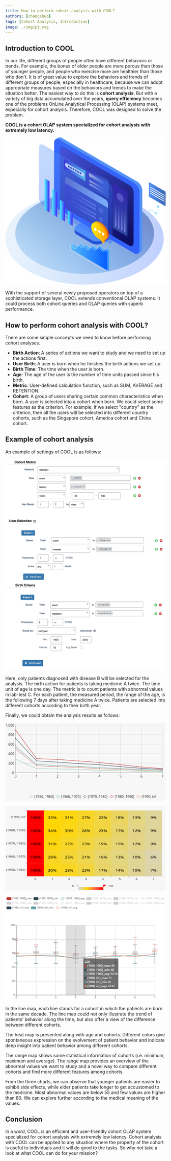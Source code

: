 ```yaml
---
title: How to perform cohort analysis with COOL?
authors: [changshuo]
tags: [Cohort Analysis, Introduction]
image: ./img/p1.svg
---
```


## Introduction to COOL

In our life, different groups of people often have different behaviors or trends. For example, the bones of older people are more porous than those of younger people, and people who exercise more are healthier than those who don't. It is of great value to explore the behaviors and trends of different groups of people, especially in healthcare, because we can adopt appropriate measures based on the behaviors and trends to make the situation better. The easiest way to do this is **cohort analysis**. But with a variety of big data accumulated over the years, **query efficiency** becomes one of the problems OnLine Analytical Processing (OLAP) systems meet, especially for cohort analysis. Therefore, COOL was designed to solve the problem.

**[ COOL](http://13.212.103.48:3001/) is a cohort OLAP system specialized for cohort analysis with extremely low latency.**

![ COOL](./img/p1.svg)

With the support of several newly proposed operators on top of a sophisticated storage layer, COOL extends conventional OLAP systems. It could process both cohort queries and OLAP queries with superb performance.

## How to perform cohort analysis with COOL?

There are some simple concepts we need to know before performing cohort analyses.

- **Birth Action**: A series of actions we want to study and we need to set up the actions first.
- **User Birth**: A user is born when he finishes the birth actions we set up.
- **Birth Time**: The time when the user is born.
- **Age**: The age of the user is the number of time units passed since his birth.
- **Metric**: User-defined calculation function, such as SUM, AVERAGE and RETENTION.
- **Cohort**: A group of users sharing certain common characteristics when born. A user is selected into a cohort when born. We could select some features as the criterion. For example, if we select "country" as the criterion, then all the users will be selected into different country cohorts, such as the Singapore cohort, America cohort and China cohort.

## Example of cohort analysis

An example of settings of COOL is as follows:

![example of settings](./img/settings.png)

Here, only patients diagnosed with disease B will be selected for the analysis. The birth action for patients is taking medicine A twice. The time unit of age is one day. The metric is to count patients with abnormal values in lab-test C. For each patient, the measured period, the range of the age, is the following 7 days after taking medicine A twice. Patients are selected into different cohorts according to their birth year.

Finally, we could obtain the analysis results as follows:

![result of line map](./img/result_line_map.png)

![result of heat map](./img/result_heat_map.png)

![result of range map](./img/result_range_map.png)

In the line map, each line stands for a cohort in which the patients are born in the same decade. The line map could not only illustrate the trend of patients' behavior along the time, but also offer a view of the difference between different cohorts.

The heat map is presented along with age and cohorts. Different colors give spontaneous expression on the evolvement of patient behavior and indicate deep insight into patient behavior among different cohorts.

The range map shows some statistical information of cohorts (i.e. minimum, maximum and average). The range map provides an overview of the abnormal values we want to study and a novel way to compare different cohorts and find more different features among cohorts.

From the three charts, we can observe that younger patients are easier to exhibit side effects, while elder patients take longer to get accustomed to the medicine. Most abnormal values are below 55 and few values are higher than 80. We can explore further according to the medical meaning of the values.

## Conclusion

In a word, COOL is an efficient and user-friendly cohort OLAP system specialized for cohort analysis with extremely low latency. Cohort analysis with COOL can be applied to any situation where the property of the cohort is useful to individuals and it will do good to the tasks. So why not take a look at what COOL can do for your mission?
